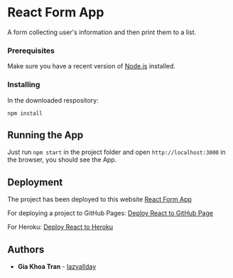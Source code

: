 # React Form App

A form collecting user's information and then print them to a list.

### Prerequisites

Make sure you have a recent version of [Node.js](https://nodejs.org/en/) installed.

### Installing

In the downloaded respository:

```
npm install
```

## Running the App

Just run `npm start` in the project folder and open `http://localhost:3000` in the browser, you should see the App.

## Deployment

The project has been deployed to this website [React Form App](https://react-form-app.herokuapp.com/)

For deploying a project to GitHub Pages: [Deploy React to GitHub Page](https://github.com/gitname/react-gh-pages)

For Heroku: [Deploy React to Heroku](https://blog.heroku.com/deploying-react-with-zero-configuration)

## Authors

* **Gia Khoa Tran** - [lazyallday](https://github.com/lazyallday)
